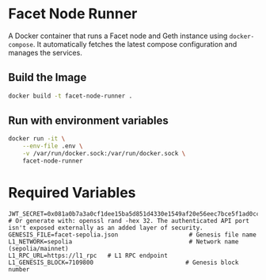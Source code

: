 # Facet Node Runner

A Docker container that runs a Facet node and Geth instance using `docker-compose`. It automatically fetches the latest compose configuration and manages the services.

## Build the Image

```bash
docker build -t facet-node-runner .
```

## Run with environment variables

```bash
docker run -it \
    --env-file .env \
    -v /var/run/docker.sock:/var/run/docker.sock \
    facet-node-runner
```

# Required Variables
```
JWT_SECRET=0x081a0b7a3a0cf1dee15ba5d851d4330e1549af20e56eec7bce5f1ad0cc4332ae  # Or generate with: openssl rand -hex 32. The authenticated API port isn't exposed externally as an added layer of security.
GENESIS_FILE=facet-sepolia.json                    # Genesis file name
L1_NETWORK=sepolia                                 # Network name (sepolia/mainnet)
L1_RPC_URL=https://l1_rpc   # L1 RPC endpoint
L1_GENESIS_BLOCK=7109800                          # Genesis block number
```